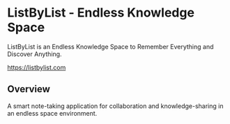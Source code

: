 # ListByList - Endless Knowledge Space

ListByList is an Endless Knowledge Space to Remember Everything and Discover Anything.

https://listbylist.com

## Overview

A smart note-taking application for collaboration and knowledge-sharing in an endless space environment.
